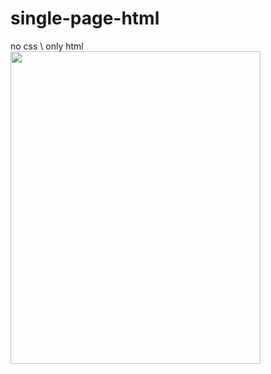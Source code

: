 # single-page-html

no css \\ only html
<img src="https://user-images.githubusercontent.com/83058841/123548275-bdccca00-d781-11eb-8dd9-fb37e9eb53fe.png" width="400" height="500">
